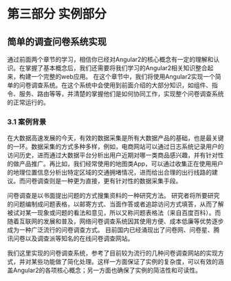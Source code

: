 # 第三部分 实例部分

## 简单的调查问卷系统实现

通过前面两个章节的学习，相信你已经对Angular2的核心概念有一定的理解和认识。在掌握了基本概念后，我们还需要将我们学习的Angular2相关知识整合起来，构建一个完整的web应用。
在这个章节中，我们将使用Angular2实现一个简单的问卷调查系统。在这个系统中会使用到前面介绍的大部分知识，如组件、指令、服务、路由等等，并清楚的掌握他们是如何协同工作，实现整个问卷调查系统的正常运行的。

### 3.1 案例背景
在大数据高速发展的今天，有效的数据采集是所有大数据产品的基础，也是最关键的一环。数据采集的方式多种多样，例如，电商网站可以通过日志系统记录用户的访问历史，进而通过大数据平台分析出用户近期对哪一类商品感兴趣，并有针对性的做产品推广。再比如，我们经常使用的地图类App，可以通过收集正在使用用户的地理位置信息分析出特定区域的交通拥堵情况，进而给出合理的出行线路的建议。而问卷调查则是一种更为直接，更有针对性的数据采集手段。

问卷调查是以书面提出问题的方式搜集资料的一种研究方法。 研究者将所要研究的问题编制成问题表格，以邮寄方式、当面作答或者追踪访问方式填答，从而了解被试对某一现象或问题的看法和意见，所以又称问题表格法（来自百度百科）。而随着互联网的发展和普及，网络问卷调查系统因其使用方便、成本低廉等优势逐步成为一种广泛流行的问卷调查方式。
目前国内已经涌现出了问卷网、问卷星、腾讯问卷以及调查派等知名的在线问卷调查网站。

我们这里实现的问卷调查系统，参考了目前较为流行的几种问卷调查网站的实现方式，并对某些功能做了简化处理。这样一方面保证了实例的复杂度，可以有效的涵盖Angular2的各项核心概念；另一方面也确保了实例的简洁性和可读性。


